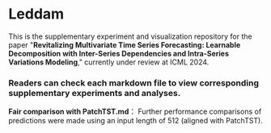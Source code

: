 # Leddam

This is the supplementary experiment and visualization repository for the paper "**Revitalizing Multivariate Time Series Forecasting: Learnable Decomposition with Inter-Series Dependencies and Intra-Series Variations Modeling**," currently under review at ICML 2024.

### Readers can check each markdown file to view corresponding supplementary experiments and analyses.

**Fair comparison with PatchTST.md**： Further performance comparisons of predictions were made using an input length of 512 (aligned with PatchTST).


